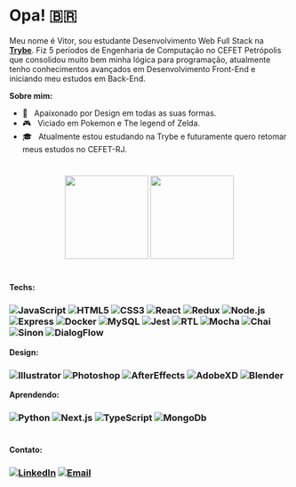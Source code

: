 # Opa! :brazil:

Meu nome é Vitor, sou estudante Desenvolvimento Web Full Stack na [**Trybe**](https://www.betrybe.com/). Fiz 5 períodos de Engenharia de Computação no CEFET Petrópolis que consolidou muito bem minha lógica para programação, atualmente tenho conhecimentos avançados em Desenvolvimento Front-End e iniciando meu estudos em Back-End.

**Sobre mim:**

- 🎨 &nbsp; Apaixonado por Design em todas as suas formas.
- 🎮 &nbsp; Viciado em Pokemon e The legend of Zelda.
- 🎓 &nbsp; Atualmente estou estudando na Trybe e futuramente quero retomar meus estudos no CEFET-RJ.

#

<div align="center">
  <img height="150em" src="https://github-readme-stats.vercel.app/api?username=vitorbss12&show_icons=true&theme=dracula&include_all_commits=true&count_private=true"/>
  <img height="150em" src="https://github-readme-stats.vercel.app/api/top-langs/?username=vitorbss12&layout=compact&langs_count=6&theme=dracula"/>
</div>

#
**Techs:**
  ### ![JavaScript](https://img.shields.io/badge/-JavaScript-282a36?style=for-the-badge&logo=javascript) ![HTML5](https://img.shields.io/badge/-HTML-282a36?style=for-the-badge&logo=html5) ![CSS3](https://img.shields.io/badge/-CSS-282a36?style=for-the-badge&logo=css3) ![React](https://img.shields.io/badge/-React-282a36?style=for-the-badge&logo=react) ![Redux](https://img.shields.io/badge/-Redux-282a36?style=for-the-badge&logo=redux) ![Node.js](https://img.shields.io/badge/-Node.JS-282a36?style=for-the-badge&logo=nodedotjs) ![Express](https://img.shields.io/badge/-Express-282a36?style=for-the-badge&logo=express) ![Docker](https://img.shields.io/badge/-Docker-282a36?style=for-the-badge&logo=docker) ![MySQL](https://img.shields.io/badge/-MysQL-282a36?style=for-the-badge&logo=mysql) ![Jest](https://img.shields.io/badge/-Jest-282a36?style=for-the-badge&logo=jest) ![RTL](https://img.shields.io/badge/-RTL-282a36?style=for-the-badge&logo=testing-library) ![Mocha](https://img.shields.io/badge/-Mocha-282a36?style=for-the-badge&logo=mocha) ![Chai](https://img.shields.io/badge/-Chai-282a36?style=for-the-badge&logo=chai) ![Sinon](https://img.shields.io/badge/-Sinon-282a36?style=for-the-badge) ![DialogFlow](https://img.shields.io/badge/-Dialogflow-282a36?style=for-the-badge&logo=dialogflow)


**Design:**
  ### ![Illustrator](https://img.shields.io/badge/-illustrator-282a36?style=for-the-badge&logo=adobe-illustrator) ![Photoshop](https://img.shields.io/badge/-photoshop-282a36?style=for-the-badge&logo=adobe-photoshop) ![AfterEffects](https://img.shields.io/badge/-afftereffects-282a36?style=for-the-badge&logo=adobeaftereffects) ![AdobeXD](https://img.shields.io/badge/-ADOBE--XD-282a36?style=for-the-badge&logo=adobe-xd) ![Blender](https://img.shields.io/badge/-blender-282a36?style=for-the-badge&logo=blender) 

**Aprendendo:**
  ### ![Python](https://img.shields.io/badge/-python-282a36?style=for-the-badge&logo=python) ![Next.js](https://img.shields.io/badge/-next.js-282a36?style=for-the-badge&logo=nextdotjs) ![TypeScript](https://img.shields.io/badge/-typescript-282a36?style=for-the-badge&logo=typescript) ![MongoDb](https://img.shields.io/badge/-MongoDB-282a36?style=for-the-badge&logo=mongodb)

#

**Contato:**
  ### [![LinkedIn](https://img.shields.io/badge/-LinkedIn-282a36?style=for-the-badge&logo=linkedin)](https://www.linkedin.com/in/vitorbss/) [![Email](https://img.shields.io/badge/-E--Mail-282a36?style=for-the-badge&logo=gmail)](mailto:vitor_bss10@hotmail.com)